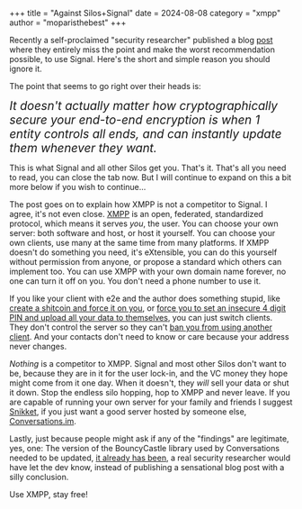 +++
title = "Against Silos+Signal"
date = 2024-08-08
category = "xmpp"
author = "moparisthebest"
+++

Recently a self-proclaimed "security researcher" published a blog [post](https://soatok.blog/2024/08/04/against-xmppomemo/) where they entirely miss the point and make the worst recommendation possible, to use Signal.  Here's the short and simple reason you should ignore it.

<!-- more -->

The point that seems to go right over their heads is:

<span style="font-size:1.5em; font-style: italic;">It doesn't actually matter how cryptographically secure your end-to-end encryption is when 1 entity controls all ends, and can instantly update them whenever they want.</span>

This is what Signal and all other Silos get you.  That's it.  That's all you need to read, you can close the tab now.  But I will continue to expand on this a bit more below if you wish to continue...

The post goes on to explain how XMPP is not a competitor to Signal.  I agree, it's not even close.  [XMPP](https://xmpp.org/) is an open, federated, standardized protocol, which means it serves *you*, the user.  You can choose your own server: both software and host, or host it yourself.  You can choose your own clients, use many at the same time from many platforms.  If XMPP doesn't do something you need, it's eXtensible, you can do this yourself without permission from anyone, or propose a standard which others can implement too.  You can use XMPP with your own domain name forever, no one can turn it off on you.  You don't need a phone number to use it.

If you like your client with e2e and the author does something stupid, like [create a shitcoin and force it on you](https://www.wired.com/story/signal-mobilecoin-cryptocurrency-payments/), or [force you to set an insecure 4 digit PIN and upload all your data to themselves](https://blog.cryptographyengineering.com/2020/07/10/a-few-thoughts-about-signals-secure-value-recovery/), you can just switch clients.  They don't control the server so they can't [ban you from using another client](https://github.com/LibreSignal/LibreSignal/issues/37#issuecomment-217211165).  And your contacts don't need to know or care because your address never changes.

*Nothing* is a competitor to XMPP.  Signal and most other Silos don't want to be, because they are in it for the user lock-in, and the VC money they hope might come from it one day.  When it doesn't, they *will* sell your data or shut it down.  Stop the endless silo hopping, hop to XMPP and never leave.  If you are capable of running your own server for your family and friends I suggest [Snikket](https://snikket.org/start/), if you just want a good server hosted by someone else, [Conversations.im](https://account.conversations.im/).

Lastly, just because people might ask if any of the "findings" are legitimate, yes, one: The version of the BouncyCastle library used by Conversations needed to be updated, [it already has been](https://codeberg.org/iNPUTmice/Conversations/commit/f764b24ffc1089cad147887053d8b64d8207b248), a real security researcher would have let the dev know, instead of publishing a sensational blog post with a silly conclusion.

Use XMPP, stay free!
